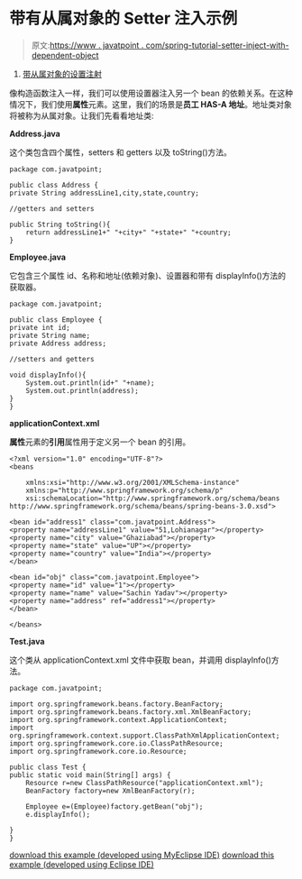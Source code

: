 # 带有从属对象的 Setter 注入示例

> 原文:[https://www . javatpoint . com/spring-tutorial-setter-inject-with-dependent-object](https://www.javatpoint.com/spring-tutorial-setter-injection-with-dependent-object)

1.  [带从属对象的设置注射](#)

像构造函数注入一样，我们可以使用设置器注入另一个 bean 的依赖关系。在这种情况下，我们使用**属性**元素。这里，我们的场景是**员工 HAS-A 地址**。地址类对象将被称为从属对象。让我们先看看地址类:

**Address.java**

这个类包含四个属性，setters 和 getters 以及 toString()方法。

```
package com.javatpoint;

public class Address {
private String addressLine1,city,state,country;

//getters and setters

public String toString(){
	return addressLine1+" "+city+" "+state+" "+country;
}

```

**Employee.java**

它包含三个属性 id、名称和地址(依赖对象)、设置器和带有 displayInfo()方法的获取器。

```
package com.javatpoint;

public class Employee {
private int id;
private String name;
private Address address;

//setters and getters

void displayInfo(){
	System.out.println(id+" "+name);
	System.out.println(address);
}
}

```

**applicationContext.xml**

**属性**元素的**引用**属性用于定义另一个 bean 的引用。

```
<?xml version="1.0" encoding="UTF-8"?>
<beans

	xmlns:xsi="http://www.w3.org/2001/XMLSchema-instance"
	xmlns:p="http://www.springframework.org/schema/p"
	xsi:schemaLocation="http://www.springframework.org/schema/beans 
http://www.springframework.org/schema/beans/spring-beans-3.0.xsd">

<bean id="address1" class="com.javatpoint.Address">
<property name="addressLine1" value="51,Lohianagar"></property>
<property name="city" value="Ghaziabad"></property>
<property name="state" value="UP"></property>
<property name="country" value="India"></property>
</bean>

<bean id="obj" class="com.javatpoint.Employee">
<property name="id" value="1"></property>
<property name="name" value="Sachin Yadav"></property>
<property name="address" ref="address1"></property>
</bean>

</beans>

```

**Test.java**

这个类从 applicationContext.xml 文件中获取 bean，并调用 displayInfo()方法。

```
package com.javatpoint;

import org.springframework.beans.factory.BeanFactory;
import org.springframework.beans.factory.xml.XmlBeanFactory;
import org.springframework.context.ApplicationContext;
import org.springframework.context.support.ClassPathXmlApplicationContext;
import org.springframework.core.io.ClassPathResource;
import org.springframework.core.io.Resource;

public class Test {
public static void main(String[] args) {
	Resource r=new ClassPathResource("applicationContext.xml");
	BeanFactory factory=new XmlBeanFactory(r);

	Employee e=(Employee)factory.getBean("obj");
	e.displayInfo();

}
}

```

[download this example (developed using MyEclipse IDE)](https://static.javatpoint.com/src/sp/si2.zip)
[download this example (developed using Eclipse IDE)](https://static.javatpoint.com/src/sp/eclipse/si2.zip)